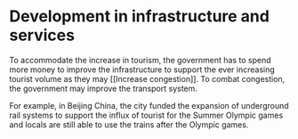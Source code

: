 # Development in infrastructure and services
To accommodate the increase in tourism, the government has to spend more money to improve the infrastructure to support the ever increasing tourist volume as they may [[Increase congestion]]. To combat congestion, the government may improve the transport system.

For example, in Beijing China, the city funded the expansion of underground rail systems to support the influx of tourist for the Summer Olympic games and locals are still able to use the trains after the Olympic games.